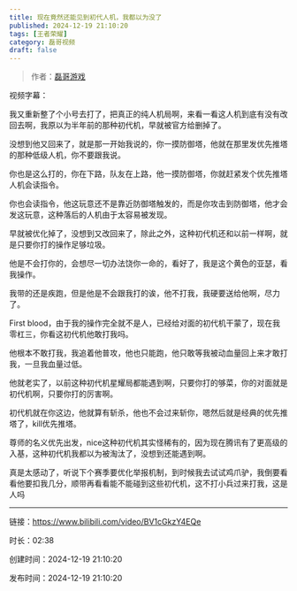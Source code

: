 ```yaml
---
title: 现在竟然还能见到初代人机，我都以为没了
published: 2024-12-19 21:10:20
tags: [王者荣耀]
category: 磊哥视频
draft: false
---
```



> 作者：[磊哥游戏](https://space.bilibili.com/268941858?spm_id_from=333.788.upinfo.head.click)

视频字幕：

我又重新整了个小号去打了，把真正的纯人机局啊，来看一看这人机到底有没有改回去啊，我原以为半年前的那种初代机，早就被官方给删掉了。

没想到他又回来了，就是那一开始我说的，你一摸防御塔，他就在那里发优先推塔的那种低级人机，你不要跟我说。

你也是这么打的，你在下路，队友在上路，他一摸防御塔，你就赶紧发个优先推塔人机会读指令。

你也会读指令，他这玩意还不是靠近防御塔触发的，而是你攻击到防御塔，他才会发这玩意，这种落后的人机由于太容易被发现。

早就被优化掉了，没想到又改回来了，除此之外，这种初代机还和以前一样啊，就是只要你打的操作足够垃圾。

他是不会打你的，会想尽一切办法饶你一命的，看好了，我是这个黄色的亚瑟，看我操作。

我带的还是疾跑，但是他是不会跟我打的诶，他不打我，我硬要送给他啊，尽力了。

First blood，由于我的操作完全就不是人，已经给对面的初代机干蒙了，现在我零杠三，你看这初代机他敢打我吗。

他根本不敢打我，我追着他普攻，他也只能跑，他只敢等我被动血量回上来才敢打我，一旦我血量过低。

他就老实了，以前这种初代机星耀局都能遇到啊，只要你打的够菜，你的对面就是初代机啊，只要你打的厉害啊。

初代机就在你这边，他就算有斩杀，他也不会过来斩你，嗯然后就是经典的优先推塔了，kill优先推塔。

尊师的名义优先出发，nice这种初代机其实怪稀有的，因为现在腾讯有了更高级的入基，这种初代机我都以为被淘汰了，没想到还能遇到啊。

真是太感动了，听说下个赛季要优化举报机制，到时候我去试试鸡爪驴，我倒要看看他要扣我几分，顺带再看看能不能碰到这些初代机，这不打小兵过来打我，这是人吗

---


链接：https://www.bilibili.com/video/BV1cGkzY4EQe



时长：02:38

创建时间：2024-12-19 21:10:20

发布时间：2024-12-19 21:10:20
